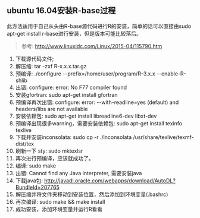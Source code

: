 ## ubuntu 16.04安装R-base过程

此方法适用于自己从头由R-base源代码进行R的安装，简单的话可以直接由sudo apt-get install r-base进行安装，但是版本可能比较落后。

> 参考: http://www.linuxidc.com/Linux/2015-04/115790.htm

1. 下载源代码文件;
2. 解压缩: tar -zxf R-x.x.x.tar.gz
3. 预编译: ./configure --prefix=/home/user/program/R-3.x.x --enable-R-shlib
4. 出错: configure: error: No F77 compiler found
5. 安装gfortran: sudo apt-get install gfortran
6. 预编译再次出错: configure: error: --with-readline=yes (default) and headers/libs are not available
7. 安装依赖包: sudo apt-get install libreadline6-dev libxt-dev
8. 预编译出现很多warning，需要安装依赖包: sudo apt-get install texinfo texlive
9. 下载并安装inconsolata: sudo cp -r ./inconsolata /usr/share/texlive/texmf-dist/tex
10. 刷新一下 sty: sudo mktexlsr
11. 再次进行预编译，应该就成功了。
12. 编译: sudo make
13. 出错: Cannot find any Java interpreter, 需要安装java
14. 下载java包: http://javadl.oracle.com/webapps/download/AutoDL?BundleId=207765
15. 解压缩并将文件夹移动到安装位置，然后添加到环境变量(.bashrc)
16. 再次编译: sudo make && make install
17. 成功安装，添加环境变量并运行R看看
